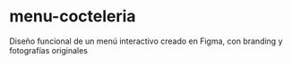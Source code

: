 # menu-cocteleria
Diseño funcional de un menú interactivo creado en Figma, con branding y fotografías originales
